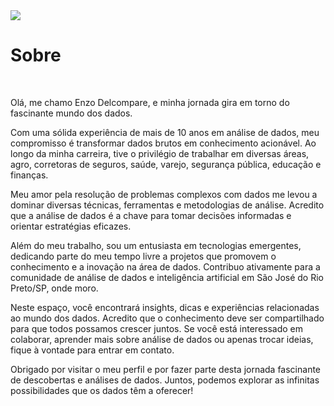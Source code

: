 <a href="https://www.linkedin.com/in/enzodelcompare">
  <img src="https://img.shields.io/badge/criador-enzodelcompare-blue">
</a>

# Sobre

<br>

Olá, me chamo Enzo Delcompare, e minha jornada gira em torno do fascinante mundo dos dados.

Com uma sólida experiência de mais de 10 anos em análise de dados, meu compromisso é transformar dados brutos em conhecimento acionável. Ao longo da minha carreira, tive o privilégio de trabalhar em diversas áreas, agro, corretoras de seguros, saúde, varejo, segurança pública, educação e finanças.

Meu amor pela resolução de problemas complexos com dados me levou a dominar diversas técnicas, ferramentas e metodologias de análise. Acredito que a análise de dados é a chave para tomar decisões informadas e orientar estratégias eficazes.

Além do meu trabalho, sou um entusiasta em tecnologias emergentes, dedicando parte do meu tempo livre a projetos que promovem o conhecimento e a inovação na área de dados. Contribuo ativamente para a comunidade de análise de dados e inteligência artificial em São José do Rio Preto/SP, onde moro.

Neste espaço, você encontrará insights, dicas e experiências relacionadas ao mundo dos dados. Acredito que o conhecimento deve ser compartilhado para que todos possamos crescer juntos. Se você está interessado em colaborar, aprender mais sobre análise de dados ou apenas trocar ideias, fique à vontade para entrar em contato.

Obrigado por visitar o meu perfil e por fazer parte desta jornada fascinante de descobertas e análises de dados. Juntos, podemos explorar as infinitas possibilidades que os dados têm a oferecer!
